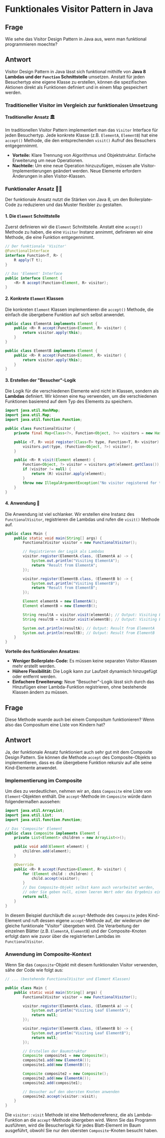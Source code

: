 # Funktionales Visitor Pattern in Java

## Frage

Wie sehe das Visitor Design Pattern in Java aus, wenn man funktional
programmieren moechte?

## Antwort

Visitor Design Pattern in Java lässt sich funktional mithilfe von **Java 8
Lambdas und der `Function` Schnittstelle** umsetzen. Anstatt für jeden
Besuchertyp eine eigene Klasse zu erstellen, können die spezifischen Aktionen
direkt als Funktionen definiert und in einem Map gespeichert werden.

### Traditioneller Visitor im Vergleich zur funktionalen Umsetzung

#### Traditioneller Ansatz 🏛️

Im traditionellen Visitor Pattern implementiert man das `Visitor` Interface für
jeden Besuchertyp. Jede konkrete Klasse (z.B. `ElementA`, `ElementB`) hat eine
`accept()` Methode, die den entsprechenden `visit()` Aufruf des Besuchers
entgegennimmt.

  - **Vorteile:** Klare Trennung von Algorithmus und Objektstruktur. Einfache
    Erweiterung um neue Operationen.
  - **Nachteile:** Um eine neue Operation hinzuzufügen, müssen alle
    Visitor-Implementierungen geändert werden. Neue Elemente erfordern Änderungen
    in allen Visitor-Klassen.

### Funktionaler Ansatz 👩‍💻

Der funktionale Ansatz nutzt die Stärken von Java 8, um den Boilerplate-Code zu reduzieren und das Muster flexibler zu gestalten.

#### 1. Die `Element` Schnittstelle

Zuerst definieren wir die `Element` Schnittstelle. Anstatt eine `accept()` Methode zu haben, die eine `Visitor` Instanz annimmt, definieren wir eine Methode, die eine Funktion entgegennimmt.

```java
// Der funktionale 'Visitor'
@FunctionalInterface
interface Function<T, R> {
    R apply(T t);
}

// Das 'Element' Interface
public interface Element {
    <R> R accept(Function<Element, R> visitor);
}
```

#### 2. Konkrete `Element` Klassen

Die konkreten `Element` Klassen implementieren die `accept()` Methode, die einfach die übergebene Funktion auf sich selbst anwendet.

```java
public class ElementA implements Element {
    public <R> R accept(Function<Element, R> visitor) {
        return visitor.apply(this);
    }
}

public class ElementB implements Element {
    public <R> R accept(Function<Element, R> visitor) {
        return visitor.apply(this);
    }
}
```

#### 3. Erstellen der "Besucher"-Logik

Die Logik für die verschiedenen Elemente wird nicht in Klassen, sondern als **Lambdas** definiert. Wir können eine `Map` verwenden, um die verschiedenen Funktionen basierend auf dem Typ des Elements zu speichern.

```java
import java.util.HashMap;
import java.util.Map;
import java.util.function.Function;

public class FunctionalVisitor {
    private final Map<Class<?>, Function<Object, ?>> visitors = new HashMap<>();

    public <T, R> void register(Class<T> type, Function<T, R> visitor) {
        visitors.put(type, (Function<Object, ?>) visitor);
    }

    public <R> R visit(Element element) {
        Function<Object, ?> visitor = visitors.get(element.getClass());
        if (visitor != null) {
            return (R) visitor.apply(element);
        }
        throw new IllegalArgumentException("No visitor registered for type: " + element.getClass());
    }
}
```

#### 4. Anwendung 🚀

Die Anwendung ist viel schlanker. Wir erstellen eine Instanz des `FunctionalVisitor`, registrieren die Lambdas und rufen die `visit()` Methode auf.

```java
public class Main {
    public static void main(String[] args) {
        FunctionalVisitor visitor = new FunctionalVisitor();

        // Registrieren der Logik als Lambdas
        visitor.register(ElementA.class, (ElementA a) -> {
            System.out.println("Visiting ElementA");
            return "Result from ElementA";
        });

        visitor.register(ElementB.class, (ElementB b) -> {
            System.out.println("Visiting ElementB");
            return "Result from ElementB";
        });

        Element elementA = new ElementA();
        Element elementB = new ElementB();

        String resultA = visitor.visit(elementA); // Output: Visiting ElementA
        String resultB = visitor.visit(elementB); // Output: Visiting ElementB

        System.out.println(resultA); // Output: Result from ElementA
        System.out.println(resultB); // Output: Result from ElementB
    }
}
```

**Vorteile des funktionalen Ansatzes:**

  - **Weniger Boilerplate-Code:** Es müssen keine separaten Visitor-Klassen
    mehr erstellt werden.
  - **Höhere Flexibilität:** Die Logik kann zur Laufzeit dynamisch hinzugefügt
    oder entfernt werden.
  - **Einfachere Erweiterung:** Neue "Besucher"-Logik lässt sich durch das
    Hinzufügen einer Lambda-Funktion registrieren, ohne bestehende Klassen ändern
    zu müssen.

## Frage

Diese Methode wuerde auch bei einem Compositum funktionieren? Wenn also das
Compositum eine Liste von Kindern hat?

## Antwort

Ja, der funktionale Ansatz funktioniert auch sehr gut mit dem Composite Design
Pattern. Sie können die Methode `accept` des Composite-Objekts so
implementieren, dass es die übergebene Funktion rekursiv auf alle seine
Kind-Elemente anwendet.

### Implementierung im Composite

Um dies zu verdeutlichen, nehmen wir an, dass `Composite` eine Liste von `Element`-Objekten enthält. Die `accept`-Methode im `Composite` würde dann folgendermaßen aussehen:

```java
import java.util.ArrayList;
import java.util.List;
import java.util.function.Function;

// Das 'Composite' Element
public class Composite implements Element {
    private List<Element> children = new ArrayList<>();

    public void add(Element element) {
        children.add(element);
    }

    @Override
    public <R> R accept(Function<Element, R> visitor) {
        for (Element child : children) {
            child.accept(visitor);
        }
        // Das Composite-Objekt selbst kann auch verarbeitet werden,
        // oder Sie geben null, einen leeren Wert oder das Ergebnis einer Aggregation zurück.
        return null;
    }
}
```

In diesem Beispiel durchläuft die `accept`-Methode des `Composite` jedes
Kind-Element und ruft dessen eigene `accept`-Methode auf, der wiederum der
gleiche funktionale "Visitor" übergeben wird. Die Verarbeitung der einzelnen
Blätter (z.B. `ElementA`, `ElementB`) und der Composite-Knoten erfolgt dann wie
zuvor über die registrierten Lambdas im `FunctionalVisitor`.

### Anwendung im Composite-Kontext

Wenn Sie das `Composite`-Objekt mit diesem funktionalen Visitor verwenden, sähe der Code wie folgt aus:

```java
// ... (bestehende FunctionalVisitor und Element Klassen)

public class Main {
    public static void main(String[] args) {
        FunctionalVisitor visitor = new FunctionalVisitor();

        visitor.register(ElementA.class, (ElementA a) -> {
            System.out.println("Visiting Leaf ElementA");
            return null;
        });

        visitor.register(ElementB.class, (ElementB b) -> {
            System.out.println("Visiting Leaf ElementB");
            return null;
        });

        // Erstellen der Baumstruktur
        Composite composite1 = new Composite();
        composite1.add(new ElementA());
        composite1.add(new ElementB());

        Composite composite2 = new Composite();
        composite2.add(new ElementA());
        composite2.add(composite1);

        // Besucher auf den obersten Knoten anwenden
        composite2.accept(visitor::visit);
    }
}
```

Die `visitor::visit` Methode ist eine Methodenreferenz, die als Lambda-Funktion
an die `accept`-Methode übergeben wird. Wenn Sie das Programm ausführen, wird
die Besucherlogik für jedes Blatt-Element im Baum ausgeführt, obwohl Sie nur
den obersten `Composite`-Knoten besucht haben.
